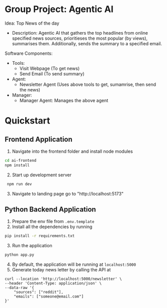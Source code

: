 # Group Project: Agentic AI

Idea: Top News of the day

- Description: Agentic AI that gathers the top headlines from online specified news sources, prioritieses the most popular (by views), summarises them. Additionally, sends the summary to a specified email.

Software Components:

- Tools:
  - Visit Webpage (To get news)
  - Send Email (To send summary)
- Agent:
  - Newsletter Agent (Uses above tools to get, sumamrise, then send the news)
- Manager:
  - Manager Agent: Manages the above agent

# Quickstart

## Frontend Application


1. Navigate into the frontend folder and install node modules
``` bash
cd ai-frontend
npm install
```

2. Start up development server
``` bash
 npm run dev
```

3. Navigate to landing page
go to "http://localhost:5173"

## Python Backend Application

1. Prepare the env file from `.env.template`
2. Install all the dependencies by running

```bash
pip install -r requirements.txt
```

3. Run the application

```bash
python app.py
```

4. By default, the application will be running at `localhost:5000`
5. Generate today news letter by calling the API at

```
curl --location 'http://localhost:5000/newsletter' \
--header 'Content-Type: application/json' \
--data-raw '{
    "sources": ["reddit"],
    "emails": ["someone@email.com"]
}'
```
